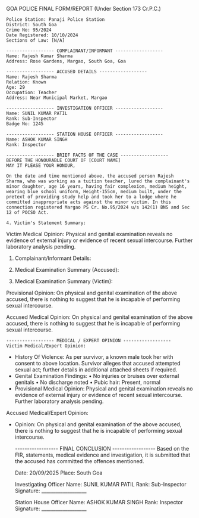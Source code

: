 GOA POLICE
    FINAL FORM/REPORT (Under Section 173 Cr.P.C.)

    Police Station: Panaji Police Station
    District: South Goa
    Crime No: 95/2024
    Date Registered: 10/10/2024
    Sections of Law: [N/A]

    ------------------ COMPLAINANT/INFORMANT ------------------
    Name: Rajesh Kumar Sharma
    Address: Rose Gardens, Margao, South Goa, Goa

    ------------------ ACCUSED DETAILS ------------------
    Name: Rajesh Sharma
    Relation: Known
    Age: 29
    Occupation: Teacher
    Address: Near Municipal Market, Margao

    ------------------ INVESTIGATION OFFICER ------------------
    Name: SUNIL KUMAR PATIL
    Rank: Sub-Inspector
    Badge No: 1245

    ------------------ STATION HOUSE OFFICER ------------------
    Name: ASHOK KUMAR SINGH
    Rank: Inspector

    ------------------ BRIEF FACTS OF THE CASE ------------------
    BEFORE THE HONOURABLE COURT OF [COURT NAME]
    MAY IT PLEASE YOUR HONOUR,

    On the date and time mentioned above, the accused person Rajesh Sharma, who was working as a tuition teacher, lured the complainant's minor daughter, age 16 years, having fair complexion, medium height, wearing blue school uniform, Height-155cm, medium built, under the pretext of providing study help and took her to a lodge where he committed inappropriate acts against the minor victim. In this connection registered Margao PS Cr. No.95/2024 u/s 142(1) BNS and Sec 12 of POCSO Act.

    4. Victim's Statement Summary:

Victim Medical Opinion: Physical and genital examination reveals no evidence of external injury or evidence of recent sexual intercourse. Further laboratory analysis pending.

1. Complainant/Informant Details:

6. Medical Examination Summary (Accused):

5. Medical Examination Summary (Victim):

Provisional Opinion: On physical and genital examination of the above accused, there is nothing to suggest that he is incapable of performing sexual intercourse.

Accused Medical Opinion: On physical and genital examination of the above accused, there is nothing to suggest that he is incapable of performing sexual intercourse.

    ------------------ MEDICAL / EXPERT OPINION ------------------
    Victim Medical/Expert Opinion:
  - History Of Violence: As per survivor, a known male took her with consent to above location. Survivor alleges that accused attempted sexual act; further details in additional attached sheets if required.
  - Genital Examination Findings: • No injuries or bruises over external genitals • No discharge noted • Pubic hair: Present, normal
  - Provisional Medical Opinion: Physical and genital examination reveals no evidence of external injury or evidence of recent sexual intercourse. Further laboratory analysis pending.

Accused Medical/Expert Opinion:
  - Opinion: On physical and genital examination of the above accused, there is nothing to suggest that he is incapable of performing sexual intercourse.

    ------------------ FINAL CONCLUSION ------------------
    Based on the FIR, statements, medical evidence and investigation,
    it is submitted that the accused has committed the offences mentioned.

    Date: 20/09/2025
    Place: South Goa

    Investigating Officer
    Name: SUNIL KUMAR PATIL
    Rank: Sub-Inspector
    Signature: ___________________

    Station House Officer
    Name: ASHOK KUMAR SINGH
    Rank: Inspector
    Signature: ___________________